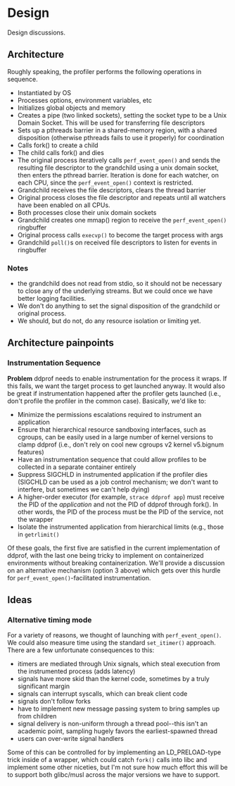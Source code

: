 # Design

Design discussions.

## Architecture

Roughly speaking, the profiler performs the following operations in sequence.
 * Instantiated by OS
 * Processes options, environment variables, etc
 * Initializes global objects and memory
 * Creates a pipe (two linked sockets), setting the socket type to be a Unix
   Domain Socket.  This will be used for transferring file descriptors
 * Sets up a pthreads barrier in a shared-memory region, with a shared
   disposition (otherwise pthreads fails to use it properly) for coordination
 * Calls fork() to create a child
 * The child calls fork() and dies
 * The original process iteratively calls `perf_event_open()` and sends the
   resulting file descriptor to the grandchild using a unix domain socket, then
   enters the pthread barrier.  Iteration is done for each watcher, on each
   CPU, since the `perf_event_open()` context is restricted.
 * Grandchild receives the file descriptors, clears the thread barrier
 * Original process closes the file descriptor and repeats until all watchers
   have been enabled on all CPUs.
 * Both processes close their unix domain sockets
 * Grandchild creates one mmap() region to receive the `perf_event_open()`
   ringbuffer
 * Original process calls `execvp()` to become the target process with args
 * Grandchild `poll()`s on received file descriptors to listen for events in
   ringbuffer

### Notes

 * the grandchild does not read from stdio, so it should not be necessary to
   close any of the underlying streams.  But we could once we have better
   logging facilities.
 * We don't do anything to set the signal disposition of the grandchild or
   original process.
 * We should, but do not, do any resource isolation or limiting yet.

## Architecture painpoints

### Instrumentation Sequence

**Problem**
ddprof needs to enable instrumentation for the process it wraps.  If this
fails, we want the target process to get launched anyway.  It would also
be great if instrumentation happened after the profiler gets launched
(i.e., don't profile the profiler in the common case).  Basically, we'd
like to:

* Minimize the permissions escalations required to instrument an application
* Ensure that hierarchical resource sandboxing interfaces, such as cgroups,
  can be easily used in a large number of kernel versions to clamp ddprof
  (i.e., don't rely on cool new cgroups v2 kernel v5.bignum features)
* Have an instrumentation sequence that could allow profiles to be collected
  in a separate container entirely
* Suppress SIGCHLD in instrumented application if the profiler dies (SIGCHLD
  can be used as a job control mechanism; we don't want to interfere, but
  sometimes we can't help dying)
* A higher-order executor (for example, `strace ddprof app`) must receive the
  PID of the _application_ and not the PID of ddprof through fork().  In other
  words, the PID of the process must be the PID of the service, not the wrapper
* Isolate the instrumented application from hierarchical limits (e.g.,
  those in `getrlimit()`

Of these goals, the first five are satisfied in the current implementation of
ddprof, with the last one being tricky to implement on containerized
environments without breaking containerization.  We'll provide a discussion on
an alternative mechanism (option 3 above) which gets over this hurdle for
`perf_event_open()`-facilitated instrumentation.

## Ideas

### Alternative timing mode

For a variety of reasons, we thought of launching with `perf_event_open()`.  We could also measure time using the standard `set_itimer()` approach.  There are a few unfortunate consequences to this:

* itimers are mediated through Unix signals, which steal execution from the instrumented process (adds latency)
* signals have more skid than the kernel code, sometimes by a truly significant margin
* signals can interrupt syscalls, which can break client code
* signals don't follow forks
* have to implement new message passing system to bring samples up from children
* signal delivery is non-uniform through a thread pool--this isn't an academic point, sampling hugely favors the earliest-spawned thread
* users can over-write signal handlers

Some of this can be controlled for by implementing an LD_PRELOAD-type trick inside of a wrapper, which could catch `fork()` calls into libc and implement some other niceties, but I'm not sure how much effort this will be to support both glibc/musl across the major versions we have to support.
